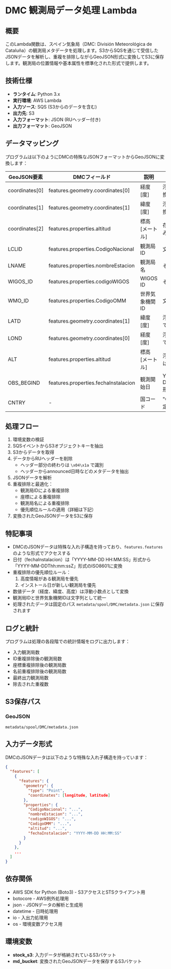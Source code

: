 # DMC 観測局データ処理 Lambda

## 概要
このLambda関数は、スペイン気象局（DMC: División Meteorológica de Cataluña）の観測局メタデータを処理します。S3からSQSを通じて受信したJSONデータを解析し、重複を排除しながらGeoJSON形式に変換してS3に保存します。観測局の位置情報や基本属性を標準化された形式で提供します。

## 技術仕様
- **ランタイム**: Python 3.x
- **実行環境**: AWS Lambda
- **入力ソース**: SQS (S3からのデータを含む)
- **出力先**: S3
- **入力フォーマット**: JSON (RUヘッダー付き)
- **出力フォーマット**: GeoJSON

## データマッピング
プログラムは以下のようにDMCの特殊なJSONフォーマットからGeoJSONに変換します：

| GeoJSON要素 | DMCフィールド | 説明 | 変換処理 |
|--------------|----------------|----------------|----------------|
| coordinates[0] | features.geometry.coordinates[0] | 経度 [度] | 浮動小数点に変換 |
| coordinates[1] | features.geometry.coordinates[1] | 緯度 [度] | 浮動小数点に変換 |
| coordinates[2] | features.properties.altitud | 標高 [メートル] | 存在する場合のみ追加 |
| LCLID | features.properties.CodigoNacional | 観測局ID | 文字列に変換 |
| LNAME | features.properties.nombreEstacion | 観測局名 | そのまま使用 |
| WIGOS_ID | features.properties.codigoWIGOS | WIGOS ID | そのまま使用 |
| WMO_ID | features.properties.CodigoOMM | 世界気象機関ID | 文字列に変換 |
| LATD | features.geometry.coordinates[1] | 緯度 [度] | 浮動小数点として保存 |
| LOND | features.geometry.coordinates[0] | 経度 [度] | 浮動小数点として保存 |
| ALT | features.properties.altitud | 標高 [メートル] | 浮動小数点または null |
| OBS_BEGIND | features.properties.fechaInstalacion | 観測開始日 | YYYY-MM-DDThh:mm:ssZ 形式に変換 |
| CNTRY | - | 国コード | "CL"（チリ）固定値 |

## 処理フロー
1. 環境変数の検証
2. SQSイベントからS3オブジェクトキーを抽出
3. S3からデータを取得
4. データからRUヘッダーを削除
   - ヘッダー部分の終わりは `\x04\x1a` で識別
   - ヘッダーからannounced日時などのメタデータを抽出
5. JSONデータを解析
6. 重複排除と最適化：
   - 観測局IDによる重複排除
   - 座標による重複排除
   - 観測局名による重複排除
   - 優先順位ルールの適用（詳細は下記）
7. 変換されたGeoJSONデータをS3に保存

## 特記事項
- DMCのJSONデータは特殊な入れ子構造を持っており、`features.features`のような形式でアクセスする
- 日付（fechaInstalacion）は「YYYY-MM-DD HH:MM:SS」形式から「YYYY-MM-DDThh:mm:ssZ」形式のISO8601に変換
- 重複排除の優先順位ルール：
  1. 高度情報がある観測局を優先
  2. インストール日が新しい観測局を優先
- 数値データ（経度、緯度、高度）は浮動小数点として変換
- 観測局IDと世界気象機関IDは文字列として統一
- 処理されたデータは固定のパス `metadata/spool/DMC/metadata.json` に保存されます

## ログと統計
プログラムは処理の各段階での統計情報をログに出力します：
- 入力観測局数
- ID重複排除後の観測局数
- 座標重複排除後の観測局数
- 名前重複排除後の観測局数
- 最終出力観測局数
- 除去された重複数

## S3保存パス
### GeoJSON
```
metadata/spool/DMC/metadata.json
```

## 入力データ形式
DMCのJSONデータは以下のような特殊な入れ子構造を持っています：

```json
{
  "features": [
    {
      "features": {
        "geometry": {
          "type": "Point",
          "coordinates": [longitude, latitude]
        },
        "properties": {
          "CodigoNacional": "...",
          "nombreEstacion": "...",
          "codigoWIGOS": "...",
          "CodigoOMM": "...",
          "altitud": "...",
          "fechaInstalacion": "YYYY-MM-DD HH:MM:SS"
        }
      }
    },
    ...
  ]
}
```

## 依存関係
- AWS SDK for Python (Boto3) - S3アクセスとSTSクライアント用
- botocore - AWS例外処理用
- json - JSONデータの解析と生成用
- datetime - 日時処理用
- io - 入出力処理用
- os - 環境変数アクセス用

## 環境変数
- **stock_s3**: 入力データが格納されているS3バケット
- **md_bucket**: 変換されたGeoJSONデータを保存するS3バケット